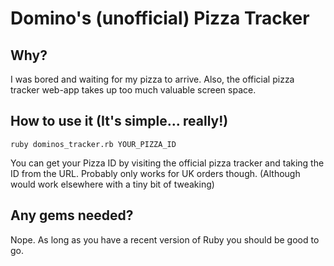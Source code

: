 # Domino's (unofficial) Pizza Tracker

## Why?
I was bored and waiting for my pizza to arrive. Also, the official pizza tracker web-app takes up too much valuable screen space.

## How to use it (It's simple... really!)
`ruby dominos_tracker.rb YOUR_PIZZA_ID`

You can get your Pizza ID by visiting the official pizza tracker and taking the ID from the URL.
Probably only works for UK orders though. (Although would work elsewhere with a tiny bit of tweaking)

## Any gems needed?
Nope. As long as you have a recent version of Ruby you should be good to go.
